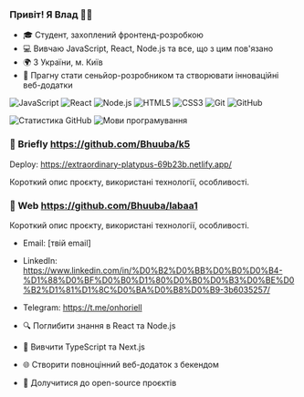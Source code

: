 ### Привіт! Я Влад 👨‍💻

- 🎓 Студент, захоплений фронтенд-розробкою
- 💻 Вивчаю JavaScript, React, Node.js та все, що з цим пов'язано
- 🌍 З України, м. Київ
- 🚀 Прагну стати сеньйор-розробником та створювати інноваційні веб-додатки

![JavaScript](https://img.shields.io/badge/-JavaScript-F7DF1E?logo=javascript&logoColor=black)
![React](https://img.shields.io/badge/-React-61DAFB?logo=react&logoColor=black)
![Node.js](https://img.shields.io/badge/-Node.js-339933?logo=node.js&logoColor=white)
![HTML5](https://img.shields.io/badge/-HTML5-E34F26?logo=html5&logoColor=white)
![CSS3](https://img.shields.io/badge/-CSS3-1572B6?logo=css3&logoColor=white)
![Git](https://img.shields.io/badge/-Git-F05032?logo=git&logoColor=white)
![GitHub](https://img.shields.io/badge/-GitHub-181717?logo=github&logoColor=white)

![Статистика GitHub](https://github-readme-stats.vercel.app/api?username=Bhuuba&show_icons=true&theme=radical)
![Мови програмування](https://github-readme-stats.vercel.app/api/top-langs/?username=Bhuuba&layout=compact&theme=radical)

### 🌟 Briefly https://github.com/Bhuuba/k5
Deploy: https://extraordinary-platypus-69b23b.netlify.app/

Короткий опис проєкту, використані технології, особливості.

### 🌟 Web https://github.com/Bhuuba/labaa1

Короткий опис проєкту, використані технології, особливості.

- Email: [твій email]
- LinkedIn: https://www.linkedin.com/in/%D0%B2%D0%BB%D0%B0%D0%B4-%D1%88%D0%BF%D0%B0%D1%80%D0%B0%D0%B3%D0%BE%D0%B2%D1%81%D1%8C%D0%BA%D0%B8%D0%B9-3b6035257/
- Telegram: https://t.me/onhoriell


- 🔍 Поглибити знання в React та Node.js
- 🧪 Вивчити TypeScript та Next.js
- 🌐 Створити повноцінний веб-додаток з бекендом
- 🤝 Долучитися до open-source проєктів
